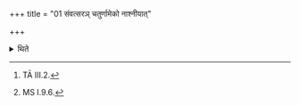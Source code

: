 +++
title = "01 संवत्सरञ् चतुर्णामेको नाश्नीयात्"

+++

<details><summary>थिते</summary>

1. In connection with one who is studying the Caturhotr̥. formulae[^1] it is known (from a Brāhmaṇa-text): “One should not eat for a year, being one of the four. This is the vow."[^2]  

[^1]: TĀ III.2.  

[^2]: MS I.9.6. 
</details>
